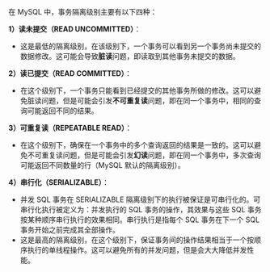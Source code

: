 在 MySQL 中，事务隔离级别主要有以下四种：

**1）读未提交（READ UNCOMMITTED）**：

- 这是最低的隔离级别，在该级别下，一个事务可以看到另一个事务尚未提交的数据修改。这可能会导致**脏读**问题，即读取到其他事务未提交的数据。

**2）读已提交（READ COMMITTED）**：

- 在这个级别下，一个事务只能看到已经提交的其他事务所做的修改。这可以避免脏读问题，但是可能会引发**不可重复读**问题，即在同一个事务中，相同的查询可能返回不同的结果。

**3）可重复读（REPEATABLE READ）**：

- 在这个级别下，确保在一个事务中的多个查询返回的结果是一致的。这可以避免不可重复读问题，但是可能会引发**幻读**问题，即在同一个事务中，多次查询可能返回不同数量的行（MySQL 默认的隔离级别）。

**4）串行化（SERIALIZABLE）**：

- 并发 SQL 事务在 SERIALIZABLE 隔离级别下的执行被保证是可串行化的。可串行化执行被定义为：并发执行的 SQL 事务的操作，其效果与这些 SQL 事务按某种顺序串行执行的效果相同。串行执行是指每个 SQL 事务在下一个 SQL 事务开始之前完成其全部操作。
- 这是最高的隔离级别，在这个级别下，保证事务间的操作结果相当于一个按顺序执行的单线程操作。这可以避免所有的并发问题，但是会大大降低并发性能。